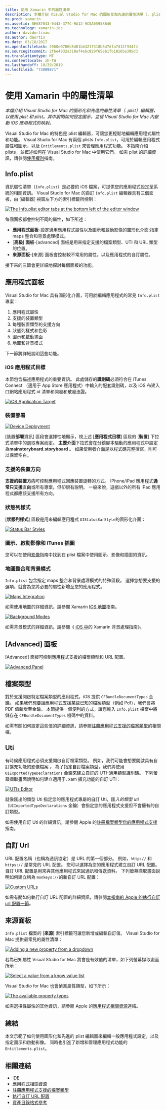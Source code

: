 ```yaml
---
title: 使用 Xamarin 中的屬性清單
description: 本檔介紹 Visual Studio for Mac 的圖形化和先進的屬性清單（. plist）編輯器，以使用 plist 和 plist。 其中說明如何設定圖示，並從 Visual Studio for Mac 內啟動 iOS 應用程式的映射。
ms.prod: xamarin
ms.assetid: 5E687043-0443-377C-9A12-9C5A05958646
ms.technology: xamarin-ios
author: davidortinau
ms.author: daortin
ms.date: 03/18/2017
ms.openlocfilehash: 2060e0786b5401b44217318b647dfa7412f934f4
ms.sourcegitcommit: 2fbe4932a319af4ebc829f65eb1fb1816ba305d3
ms.translationtype: MT
ms.contentlocale: zh-TW
ms.lasthandoff: 10/29/2019
ms.locfileid: "73009871"
---
```

# <a name="working-with-property-lists-in-xamarinios"></a>使用 Xamarin 中的屬性清單

_本檔介紹 Visual Studio for Mac 的圖形化和先進的屬性清單（. plist）編輯器，以使用 plist 和 plist。其中說明如何設定圖示，並從 Visual Studio for Mac 內啟動 iOS 應用程式的映射。_

Visual Studio for Mac 的特色是 plist 編輯器，可讓您更輕鬆地編輯應用程式屬性和功能。 Visual Studio for Mac 有兩個 plists `Info.plist`，可用於編輯應用程式屬性和圖示，以及 `Entitlements.plist` 來管理應用程式功能。 本指南介紹 plists，並概述如何在 Visual Studio for Mac 中使用它們。 如需 plist 的詳細資訊，請參閱[使用權利](~/ios/deploy-test/provisioning/entitlements.md)指南。

## <a name="infoplist"></a>Info.plist

資訊屬性清單（`Info.plist`）是必要的 iOS 檔案，可提供您的應用程式設定至系統的相關資訊。 Visual Studio for Mac 的自訂 `Info.plist` 編輯器具有三個面板，由 [編輯器] 視窗左下方的索引標籤所控制：

 [![](property-lists-images/tabs.png "The Info.plist editor tabs at the bottom left of the editor window")](property-lists-images/tabs.png#lightbox)

每個面板都會控制不同的屬性，如下所述：

- **應用程式面板**-設定通用應用程式屬性以及圖示和啟動影像的圖形化介面;指定 maps 整合和背景處理模式。
- [**高級] 面板**-[advanced] 面板是用來指定支援的檔案類型、UTI 和 URL 類型的位置。
- **來源面板**-[來源] 面板會控制較不常用的屬性，以及應用程式的自訂屬性。

接下來的三節會更詳細地探討每個面板的功能。

## <a name="application-panel"></a>應用程式面板

Visual Studio for Mac 具有圖形化介面，可用於編輯應用程式的常見 `Info.plist` 專案：

1. 應用程式屬性
1. 支援的裝置類型
1. 每種裝置類型的支援方向
1. 狀態列樣式和色彩
1. 圖示和啟動畫面
1. 地圖和背景模式

下一節將詳細說明這些功能。

 <a name="iOS_Application_Target" />

### <a name="ios-application-target"></a>iOS 應用程式目標

本節包含描述應用程式的重要資訊。
此處儲存的**識別碼**必須符合在 iTunes Connect （適用于 App Store 應用程式）中輸入的配套識別碼，以及 iOS 布建入口網站應用程式 id 清單和開發和散發憑證。

 [![](property-lists-images/image24.png "iOS Application Target")](property-lists-images/image24.png#lightbox)

### <a name="device-deployment"></a>裝置部署

 [![](property-lists-images/deployment.png "Device Deployment")](property-lists-images/deployment.png#lightbox)

[裝置**部署**資訊] 區段會選擇性地顯示，視上述 [**應用程式目標**] 區段的 [**裝置**] 下拉式清單中的選取專案而定。 **主要介面**下拉式會在分鏡腳本驅動的應用程式中設定為**mainstoryboard.storyboard** 。 如果使用者介面是以程式碼完整撰寫，則可以保留空白。

### <a name="supported-device-orientations"></a>支援的裝置方向

 **支援的裝置方向**可控制應用程式回應裝置旋轉的方式。 IPhone/iPad 應用程式**通常只支援**直**向**或所有專案，但卻很有説明。 一般來說，遊戲以外的所有 iPad 應用程式都應該支援所有方向。

### <a name="status-bar-styles"></a>狀態列樣式

[**狀態列樣式**] 區段是用來編輯應用程式 `UIStatusBarStyle`的圖形化介面：

 [![](property-lists-images/status.png "Status Bar Styles")](property-lists-images/status.png#lightbox)

 <a name="Icons" />

### <a name="icons-launch-images-and-itunes-artwork"></a>圖示、啟動影像和 iTunes 插圖

您可以在使用[影像](~/ios/app-fundamentals/images-icons/index.md)指南中找到在 plist 檔案中使用圖示、影像和插圖的資訊。

### <a name="maps-integration-and-background-modes"></a>地圖整合和背景模式

`Info.plist` 包含指定 maps 整合和背景處理模式的特殊區段。 選擇您想要支援的選項，就會為您將必要的屬性新增至您的應用程式。

 [![](property-lists-images/maps.png "Maps Integration")](property-lists-images/maps.png#lightbox)

如需使用地圖的詳細資訊，請參閱 Xamarin [IOS 地圖](~/ios/user-interface/controls/ios-maps/index.md)指南。

 [![](property-lists-images/bging.png "Background Modes")](property-lists-images/bging.png#lightbox)

如需背景模式的詳細資訊，請參閱《 [iOS 中](~/ios/app-fundamentals/backgrounding/introduction-to-backgrounding-in-ios.md)的 Xamarin 背景處理指南》。

## <a name="advanced-panel"></a>[Advanced] 面板

[Advanced] 面板可控制應用程式支援的檔案類型和 URL 配置。

 [![](property-lists-images/image34.png "Advanced Panel")](property-lists-images/image34.png#lightbox)

 <a name="Document_Types" />

## <a name="document-types"></a>檔案類型

對於支援開啟特定檔案類型的應用程式，iOS 提供 `CFBundleDocumentTypes` 金鑰。 如果我們想要讓應用程式支援某些已知的檔案類型（例如 Pdf），我們會將 PDF 值新增至金鑰。 本節提供一個便利的方式，讓您輸入 `Info.plist` 檔案中將儲存在 `CFBundleDocumentTypes` 機碼中的資料。

如需有關如何設定這些值的詳細資訊，請參閱[註冊應用程式支援的檔案類型](https://developer.apple.com/library/ios/#documentation/FileManagement/Conceptual/DocumentInteraction_TopicsForIOS/Articles/RegisteringtheFileTypesYourAppSupports.html)的相關檔。

## <a name="utis"></a>Uti

有時候應用程式必須支援開啟自訂檔案類型。 例如，我們可能會想要開啟具有自訂擴充功能的影像檔案 *。* 為了指定自訂檔案類型，我們將使用 `UIExportedTypeDeclarations` 金鑰來建立自訂的 UTI-通用類型識別碼。 下列螢幕擷取畫面說明如何建立適用于. xam 擴充功能的自訂 UTI：

 [![](property-lists-images/uti.png "UTIs Editor")](property-lists-images/uti.png#lightbox)

就像匯出的類型 Uti 指定您的應用程式專屬的自訂 Uti，匯*入的類型 uti* （`UIImportedTypeDeclarations` 金鑰）會指定您的應用程式支援但不會擁有的自訂類型。

如需使用自訂 Uti 的詳細資訊，請參閱 Apple 的[註冊檔案類型您的應用程式支援](https://developer.apple.com/library/ios/documentation/FileManagement/Conceptual/understanding_utis/understand_utis_declare/understand_utis_declare.html#//apple_ref/doc/uid/TP40001319-CH204-SW1)指南。

## <a name="custom-urls"></a>自訂 Url

URL 配置名稱（也稱為通訊協定）是 URL 的第一個部分。 例如，`http://` 和 `https://` 是常見的 URL 配置。 您可以選擇為您的應用程式建立自訂 URL 配置。 自訂 URL 配置是用來與其他應用程式來回通訊和傳送資料。 下列螢幕擷取畫面說明如何建立稱為 `monkeys://`的新自訂 URL 配置：

 [![](property-lists-images/url.png "Custom URLs")](property-lists-images/url.png#lightbox)

如需有關如何執行自訂 URL 配置的詳細資訊，請參閱[本指南的 Apple 的執行自訂 url 配置一節](https://developer.apple.com/library/ios/documentation/iPhone/Conceptual/iPhoneOSProgrammingGuide/AdvancedAppTricks/AdvancedAppTricks.html)。

## <a name="source-panel"></a>來源面板

`Info.plist` 檔案的 [**來源**] 索引標籤可讓您新增或編輯自訂值。 Visual Studio for Mac 提供最常見的屬性清單：

 [![](property-lists-images/image31.png "Adding a new property from a dropdown")](property-lists-images/image31.png#lightbox)

若為已知屬性 Visual Studio for Mac 將會是有效值的清單，如下列螢幕擷取畫面所示：

 [![](property-lists-images/image32.png "Select a value from a know value list")](property-lists-images/image32.png#lightbox)

Visual Studio for Mac 也會偵測屬性類型，如下所示：

 [![](property-lists-images/image33.png "The available property types")](property-lists-images/image33.png#lightbox)

如需選擇性屬性的其他資訊，請參閱 Apple 的[應用程式相關資源](https://developer.apple.com/library/ios/#DOCUMENTATION/iPhone/Conceptual/iPhoneOSProgrammingGuide/App-RelatedResources/App-RelatedResources.html)連結。

 <a name="Entitlements" />

## <a name="summary"></a>總結

本文示範了如何使用圖形化和先進的 plist 編輯器來編輯一般應用程式設定，以及指定圖示和啟動影像。 同時也引進了新增和管理應用程式功能的 `Entitlements.plist`。

## <a name="related-links"></a>相關連結

- [IDE](https://github.com/xamarin/recipes/tree/master/Recipes/cross-platform/ide)
- [應用程式相關資源](https://developer.apple.com/library/ios/#DOCUMENTATION/iPhone/Conceptual/iPhoneOSProgrammingGuide/App-RelatedResources/App-RelatedResources.html)
- [註冊應用程式支援的檔案類型](https://developer.apple.com/library/ios/#documentation/FileManagement/Conceptual/DocumentInteraction_TopicsForIOS/Articles/RegisteringtheFileTypesYourAppSupports.html)
- [執行自訂 URL 配置](https://developer.apple.com/library/ios/documentation/iPhone/Conceptual/iPhoneOSProgrammingGuide/AdvancedAppTricks/AdvancedAppTricks.html)
- [資產目錄格式參考](https://developer.apple.com/library/archive/documentation/Xcode/Reference/xcode_ref-Asset_Catalog_Format/index.html#//apple_ref/doc/uid/TP40015170-CH18-SW1)

